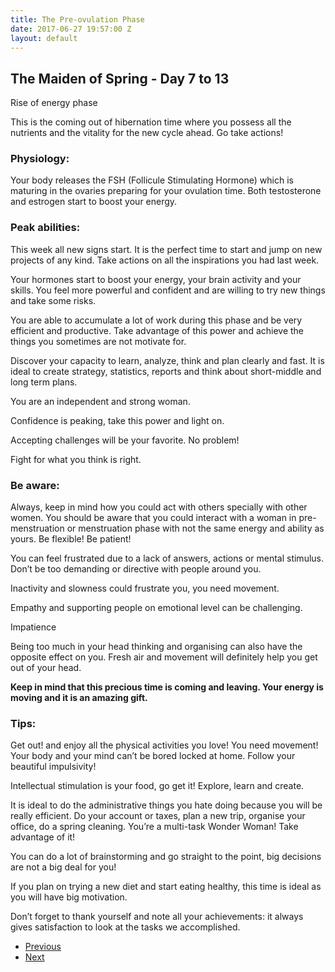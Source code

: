 ```yaml
---
title: The Pre-ovulation Phase
date: 2017-06-27 19:57:00 Z
layout: default
---
```


## The Maiden of Spring - Day 7 to 13

Rise of energy phase

This is the coming out of hibernation time where you possess all the nutrients and the vitality for the new cycle ahead. Go take actions!

### Physiology:
Your body releases the FSH (Follicule Stimulating Hormone) which is maturing in the ovaries preparing for your ovulation time. Both testosterone and estrogen start to boost your energy.

### Peak abilities:
This week all new signs start. It is the perfect time to start and jump on new projects of any kind. Take actions on all the inspirations you had last week.

Your hormones start to boost your energy, your brain activity and your skills. You feel more powerful and confident and are willing to try new things and take some risks.

You are able to accumulate a lot of work during this phase and be very efficient and productive. Take advantage of this power and achieve the things you sometimes are not motivate for.

Discover your capacity to learn, analyze, think and plan clearly and fast. It is ideal to create strategy, statistics, reports and think about short-middle and long term plans.

You are an independent and strong woman.

Confidence is peaking, take this power and light on.

Accepting challenges will be your favorite. No problem!

Fight for what you think is right.

### Be aware:
Always, keep in mind how you could act with others specially with other women. You should be aware that you could interact with a woman in pre-menstruation or menstruation phase with not the same energy and ability as yours. Be flexible! Be patient!

You can feel frustrated due to a lack of answers, actions or mental stimulus. Don’t be too demanding or directive with people around you.

Inactivity and slowness could frustrate you, you need movement.

Empathy and supporting people on emotional level can be challenging.

Impatience

Being too much in your head thinking and organising can also have the opposite effect on you. Fresh air and movement will definitely help you get out of your head.

**Keep in mind that this precious time is coming and leaving. Your energy is moving and it is an amazing gift.**

### Tips:
Get out! and enjoy all the physical activities you love! You need movement! Your body and your mind can’t be bored locked at home. Follow your beautiful impulsivity!

Intellectual stimulation is your food, go get it! Explore, learn and create.

It is ideal to do the administrative things you hate doing because you will be really efficient. Do your account or taxes, plan a new trip, organise your office, do a spring cleaning. You’re a multi-task Wonder Woman! Take advantage of it!

You can do a lot of brainstorming and go straight to the point, big decisions are not a big deal for you!

If you plan on trying a new diet and start eating healthy, this time is ideal as you will have big motivation.

Don’t forget to thank yourself and note all your achievements: it always gives satisfaction to look at the tasks we accomplished.

<ul class="pager">
    <li class="previous"><a href="{{ site.baseurl }}{% link the-menstruation-phase.markdown %}">Previous</a></li>
    <li class="next"><a href="{{ site.baseurl }}{% link ovulation-phase.markdown %}">Next</a></li>
  </ul>

